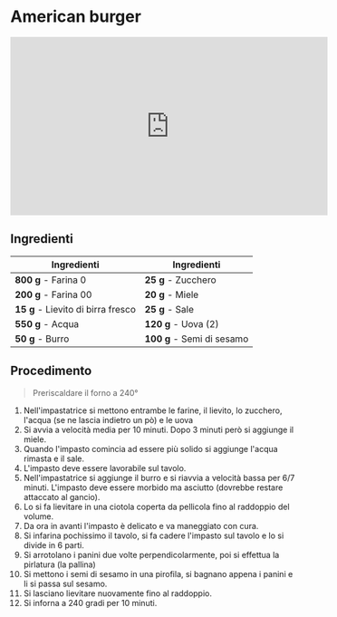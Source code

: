 # American burger

<p style="text-align:center;">
<iframe width="560" height="315" src="https://www.youtube.com/embed/PkDq8J0U8rU?si=4Tl1_bgqkNzMElQb" title="YouTube video player" frameborder="0" allow="accelerometer; autoplay; clipboard-write; encrypted-media; gyroscope; picture-in-picture; web-share" referrerpolicy="strict-origin-when-cross-origin" allowfullscreen></iframe>
</p>

## Ingredienti

| Ingredienti                  | Ingredienti             |
| ---------------------------- | ----------------------- |
| **800 g** - Farina 0 | **25 g** - Zucchero |
| **200 g** - Farina 00 | **20 g** - Miele |
| **15 g** - Lievito di birra fresco | **25 g** - Sale |
| **550 g** - Acqua | **120 g** - Uova (2) |
| **50 g** - Burro | **100 g** - Semi di sesamo |

## Procedimento

> Preriscaldare il forno a 240°

1. Nell'impastatrice si mettono entrambe le farine, il lievito, lo zucchero, l'acqua (se ne lascia indietro un pò) e le uova
1. Si avvia a velocità media per 10 minuti. Dopo 3 minuti però si aggiunge il miele.
1. Quando l'impasto comincia ad essere più solido si aggiunge l'acqua rimasta e il sale.
1. L'impasto deve essere lavorabile sul tavolo.
1. Nell'impastatrice si aggiunge il burro e si riavvia a velocità bassa per 6/7 minuti. L'impasto deve essere morbido ma asciutto (dovrebbe restare attaccato al gancio).
1. Lo si fa lievitare in una ciotola coperta da pellicola fino al raddoppio del volume.
1. Da ora in avanti l'impasto è delicato e va maneggiato con cura.
1. Si infarina pochissimo il tavolo, si fa cadere l'impasto sul tavolo e lo si divide in 6 parti.
1. Si arrotolano i panini due volte perpendicolarmente, poi si effettua la pirlatura (la pallina)
1. Si mettono i semi di sesamo in una pirofila, si bagnano appena i panini e li si passa sul sesamo.
1. Si lasciano lievitare nuovamente fino al raddoppio.
1. Si inforna a 240 gradi per 10 minuti.
